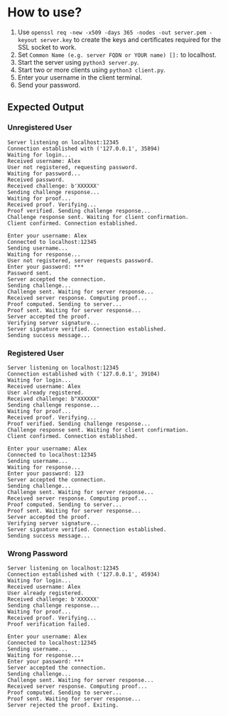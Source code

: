 # How to use?

1. Use `openssl req -new -x509 -days 365 -nodes -out server.pem -keyout server.key` to create the keys and certificates required for the SSL socket to work.
2. Set `Common Name (e.g. server FQDN or YOUR name) []:` to localhost.
3. Start the server using `python3 server.py`.
4. Start two or more clients using `python3 client.py`.
5. Enter your username in the client terminal.
6. Send your password.

## Expected Output

### Unregistered User

```
Server listening on localhost:12345
Connection established with ('127.0.0.1', 35894)
Waiting for login...
Received username: Alex
User not registered, requesting password.
Waiting for password...
Received password.
Received challenge: b'XXXXXX'
Sending challenge response...
Waiting for proof...
Received proof. Verifying...
Proof verified. Sending challenge response...
Challenge response sent. Waiting for client confirmation.
Client confirmed. Connection established.
```

```
Enter your username: Alex
Connected to localhost:12345
Sending username...
Waiting for response...
User not registered, server requests password.
Enter your password: ***
Password sent.
Server accepted the connection.
Sending challenge...
Challenge sent. Waiting for server response...
Received server response. Computing proof...
Proof computed. Sending to server...
Proof sent. Waiting for server response...
Server accepted the proof.
Verifying server signature...
Server signature verified. Connection established.
Sending success message...
```

### Registered User

```
Server listening on localhost:12345
Connection established with ('127.0.0.1', 39104)
Waiting for login...
Received username: Alex
User already registered.
Received challenge: b"XXXXXX"
Sending challenge response...
Waiting for proof...
Received proof. Verifying...
Proof verified. Sending challenge response...
Challenge response sent. Waiting for client confirmation.
Client confirmed. Connection established.
```

```
Enter your username: Alex
Connected to localhost:12345
Sending username...
Waiting for response...
Enter your password: 123
Server accepted the connection.
Sending challenge...
Challenge sent. Waiting for server response...
Received server response. Computing proof...
Proof computed. Sending to server...
Proof sent. Waiting for server response...
Server accepted the proof.
Verifying server signature...
Server signature verified. Connection established.
Sending success message...
```

### Wrong Password

```
Server listening on localhost:12345
Connection established with ('127.0.0.1', 45934)
Waiting for login...
Received username: Alex
User already registered.
Received challenge: b'XXXXXX'
Sending challenge response...
Waiting for proof...
Received proof. Verifying...
Proof verification failed.
```

```
Enter your username: Alex
Connected to localhost:12345
Sending username...
Waiting for response...
Enter your password: ***
Server accepted the connection.
Sending challenge...
Challenge sent. Waiting for server response...
Received server response. Computing proof...
Proof computed. Sending to server...
Proof sent. Waiting for server response...
Server rejected the proof. Exiting.
```